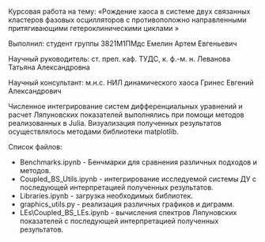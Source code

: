 Курсовая работа на тему: «Рождение хаоса в системе двух связанных кластеров фазовых осцилляторов с противоположно направленными притягивающими гетероклиническими циклами »
 
Выполнил: студент группы 3821М1ПМдс Емелин Артем Евгеньевич

Научный руководитель: ст. преп. каф. ТУДС, к. ф.-м. н. Леванова Татьяна Александровна

Научный консультант: м.н.с. НИЛ динамического хаоса Гринес Евгений Александрович

Численное интегрирование систем дифференциальных уравнений и расчет Ляпуновских показателей выполнялись при помощи методов реализованных в Julia.
Визуализация полученных результатов осуществлялось методами библиотеки matplotlib.

Список файлов:
- Benchmarks.ipynb - Бенчмарки для сравнения различных подходов и методов.
- Coupled_BS_Utils.ipynb - интегрирование исследуемой системы ДУ с последующей интерпретацией полученных результатов.
- Libraries.ipynb - загрузка необходимых библиотек.
- graphics_utils.py - реализация различных графиков и диграмм.
- LEs\Coupled_BS_LEs.ipynb - вычисления спектров Ляпуновских показателей с последующей интерпретацией полученных результатов.
